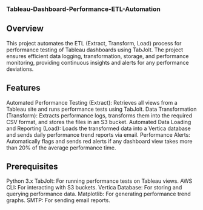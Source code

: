 ### Tableau-Dashboard-Performance-ETL-Automation

## Overview
This project automates the ETL (Extract, Transform, Load) process for performance testing of Tableau dashboards using TabJolt. The project ensures efficient data logging, transformation, storage, and performance monitoring, providing continuous insights and alerts for any performance deviations.

## Features
Automated Performance Testing (Extract): Retrieves all views from a Tableau site and runs performance tests using TabJolt.
Data Transformation (Transform): Extracts performance logs, transforms them into the required CSV format, and stores the files in an S3 bucket.
Automated Data Loading and Reporting (Load): Loads the transformed data into a Vertica database and sends daily performance trend reports via email.
Performance Alerts: Automatically flags and sends red alerts if any dashboard view takes more than 20% of the average performance time.

## Prerequisites
Python 3.x
TabJolt: For running performance tests on Tableau views.
AWS CLI: For interacting with S3 buckets.
Vertica Database: For storing and querying performance data.
Matplotlib: For generating performance trend graphs.
SMTP: For sending email reports.

